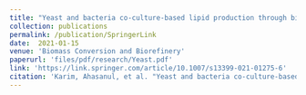 ```yaml
---
title: "Yeast and bacteria co-culture-based lipid production through bioremediation of palm oil mill effluent: a statistical optimization"
collection: publications
permalink: /publication/SpringerLink
date:  2021-01-15
venue: 'Biomass Conversion and Biorefinery'
paperurl: 'files/pdf/research/Yeast.pdf'
link: 'https://link.springer.com/article/10.1007/s13399-021-01275-6'
citation: 'Karim, Ahasanul, et al. "Yeast and bacteria co-culture-based lipid production through bioremediation of palm oil mill effluent: a statistical optimization." Biomass Conversion and Biorefinery (2021): 1-12.doi.org/10.1007/s13399-021-01275-6'
---
```

